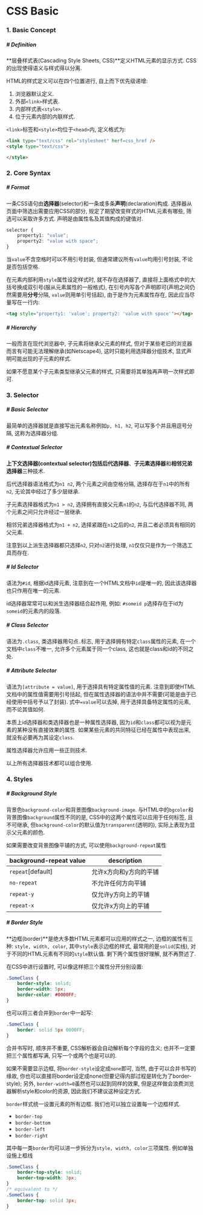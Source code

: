 #  CSS Basic

### 1. Basic Concept

##### # Definition

**层叠样式表(Cascading Style Sheets, CSS)**定义HTML元素的显示方式. CSS的出现使得语义与样式得以分离.

HTML的样式定义可以在四个位置进行, 自上而下优先级递增:

1. 浏览器默认定义.
2. 外部`<link>`样式表.
3. 内部样式表`<style>`.
4. 位于元素内部的内联样式.

`<link>`标签和`<style>`均位于`<head>`内, 定义格式为: 

```html
<link type="text/css" rel="stylesheet" herf=css_href />
<style type="text/css">

</style>
```



### 2. Core Syntax

##### # Format

一条CSS语句由**选择器**(selector)和一条或多条**声明**(declaration)构成. 选择器从页面中筛选出需要应用CSS的部分, 规定了期望改变样式的HTML元素有哪些, 筛选可以采取许多方式. 声明是由属性名及其值构成的键值对.

```css
selector {
	property1: "value";
    property2: "value with space";
}
```

当`value`不含空格时可以不用引号封装, 但通常建议所有`value`均用引号封装, 不论是否包括空格.

在元素内部利用`style`属性设定样式时, 就不存在选择器了, 直接将上面格式中的大括号换成双引号(服从元素属性的一般格式), 在引号内写各个声明即可(声明之间仍然需要用**分号**分隔, `value`则用单引号括起), 由于是作为元素属性存在, 因此应当尽量写在一行内: 

```html
<tag style="property1: 'value'; property2: 'value with space'"></tag>
```



##### # Hierarchy

一般而言在现代浏览器中, 子元素将继承父元素的样式, 但对于某些老旧的浏览器而言有可能无法理解继承(如Netscape4), 这时只能利用选择器分组技术, 显式声明可能出现的子元素的样式. 

如果不愿意某个子元素类型继承父元素的样式, 只需要将其单独再声明一次样式即可. 



### 3. Selector

##### # Basic Selector

最简单的选择器就是直接写出元素名称例如`p, h1, h2`, 可以写多个并且用逗号分隔, 这称为选择器分组.



##### # Contextual Selector

**上下文选择器(contextual selector)**包括**后代选择器**、**子元素选择器**和**相邻兄弟选择器**三种技术. 

后代选择器语法格式为`n1 n2`, 两个元素之间由空格分隔, 选择存在于`n1`中的所有`n2`, 无论其中经过了多少层继承. 

子元素选择器格式为`n1 > n2`, 选择拥有直接父元素`n1`的`n2`, 与后代选择器不同, 两个元素之间只允许经过一层继承. 

相邻兄弟选择器格式为`n1 + n2`, 选择紧跟在`n1`之后的`n2`, 并且二者必须具有相同的父元素. 

注意到以上派生选择器都只选择`n2`, 只对`n2`进行处理, `n1`仅仅只是作为一个筛选工具而存在.



##### # Id Selector

语法为`#id`, 根据id选择元素, 注意到在一个HTML文档中`id`是唯一的, 因此该选择器也只作用在唯一的元素.

id选择器常常可以和派生选择器结合起作用, 例如: `#someid p`选择存在于id为`someid`的元素内的段落.



##### # Class Selector

语法为`.class`, 类选择器用句点`.`标志, 用于选择拥有特定`class`属性的元素, 在一个文档中`class`不唯一, 允许多个元素属于同一个class, 这也就是class和id的不同之处. 



##### # Attribute Selector

语法为`[attribute = value]`, 用于选择具有特定属性值的元素. 注意到即使HTML文档中的属性值需要用引号括起, 但在属性选择器的语法中并不需要(可能是由于已经使用中括号予以了封装). 式中`=value`可以去掉, 用于选择具备特定属性的元素, 而不论其值如何. 

本质上id选择器和类选择器也是一种属性选择器, 因为`id`和`class`都可以视为是元素的某种没有直接效果的属性. 如果某些元素的共同特征已经在属性中表现出来, 就没有必要再为其设定`class`.

属性选择器允许应用一些正则技术.

以上所有选择器技术都可以组合使用. 





### 4. Styles

##### # Background Style

背景色`background-color`和背景图像`background-image`. 与HTML中的`bgcolor`和背景图像`background`属性不同的是, CSS中的这两个属性可以应用于任何标签, 且不可继承, 但`background-color`的默认值为`transparent`(透明的), 实际上表现为显示父元素的颜色. 

如果需要改变背景图像平铺的方式, 可以使用`background-repeat`属性

| background-repeat value | description            |
| ----------------------- | ---------------------- |
| `repeat`[default]       | 允许x方向和y方向的平铺 |
| `no-repeat`             | 不允许任何方向平铺     |
| `repeat-y`              | 仅允许y方向上的平铺    |
| `repeat-x`              | 仅允许x方向上的平铺    |



##### # Border Style

**边框(border)**是绝大多数HTML元素都可以应用的样式之一, 边框的属性有三种: `style, width, color`, 其中`style`表示边框的样式, 最常用的是`solid`(实线), 对于不同的HTML元素有不同的`style`默认值. 剩下两个属性很好理解, 就不再赘述了. 

在CSS中进行设置时, 可以像这样把三个属性分开分别设置:

```css
.SomeClass {
	border-style: solid;
	border-width: 5px;
	border-color: #0000FF;
}
```

也可以将三者合并到`border`中一起写: 

```css
.SomeClass {
	border: solid 5px 0000FF;
}
```

合并书写时, 顺序并不重要, CSS解析器会自动解析每个字段的含义; 也并不一定要把三个属性都写满, 只写一个或两个也是可以的. 

如果不需要显示边框, 将`border-style`设定成`none`即可, 当然, 由于可以合并书写的缘故, 你也可以直接将border设定成none(但要记得内部过程是转化为了border-style); 另外, `border-width=0`虽然也可以起到同样的效果, 但是这样做会浪费浏览器解析style和color的资源, 因此我们不建议这种设定方式. 

`border`样式统一设置元素的所有边框. 我们也可以独立设置每一个边框样式.

- `border-top`
- `border-bottom`
- `border-left`
- `border-right`

其中每一类`border`均可以进一步拆分为`style, width, color`三项属性. 例如单独设施上框线

```css
.SomeClass {
	border-top-style: solid;
	border-top-width: 3px;
}
/* equivalent to */
.SomeClass {
	border-top: solid 3px;
}
```


